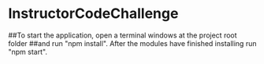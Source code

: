 # InstructorCodeChallenge

##To start the application, open a terminal windows at the project root folder 
##and run "npm install". After the modules have finished installing run "npm start".